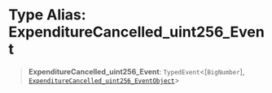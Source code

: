 # Type Alias: ExpenditureCancelled\_uint256\_Event

> **ExpenditureCancelled\_uint256\_Event**: `TypedEvent`\<\[`BigNumber`\], [`ExpenditureCancelled_uint256_EventObject`](../interfaces/ExpenditureCancelled_uint256_EventObject.md)\>
